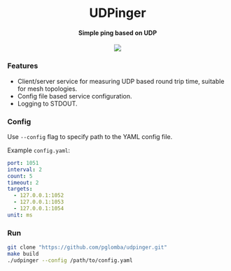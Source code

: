 <h1 style="text-align: center">
  <br>
  UDPinger
  <br>
</h1>

<h4 align="center">Simple ping based on UDP</h4>

<p style="text-align: center">
	<a href="https://github.com/pglomba/udpinger/actions/workflows/ci.yaml"><img src="https://github.com/pglomba/udpinger/actions/workflows/ci.yaml/badge.svg"></a>
</p>

### Features
* Client/server service for measuring UDP based round trip time, suitable for mesh topologies. 
* Config file based service configuration.
* Logging to STDOUT.

### Config
Use `--config` flag to specify path to the YAML config file.

Example `config.yaml`:
```yaml
port: 1051
interval: 2
count: 5
timeout: 2
targets:
  - 127.0.0.1:1052
  - 127.0.0.1:1053
  - 127.0.0.1:1054
unit: ms
```
### Run
```bash
git clone "https://github.com/pglomba/udpinger.git"
make build
./udpinger --config /path/to/config.yaml 
```


